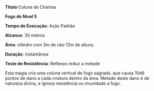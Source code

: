 **Titulo**:Coluna de Chamas

**Fogo de Nível 5**

**Tempo de Execução**: Ação Padrão

**Alcance**: 30 metros

**Área**: cilindro com 3m de raio 12m de altura;

**Duração**: instantânea

**Teste de Resistência**: Reflexos reduz a metade

Esta magia cria uma coluna vertical de fogo sagrado, que causa 10d6 pontos de dano a cada criatura dentro da área. Metade deste dano é de natureza divina, e ignora resistência ou imunidade a fogo.
